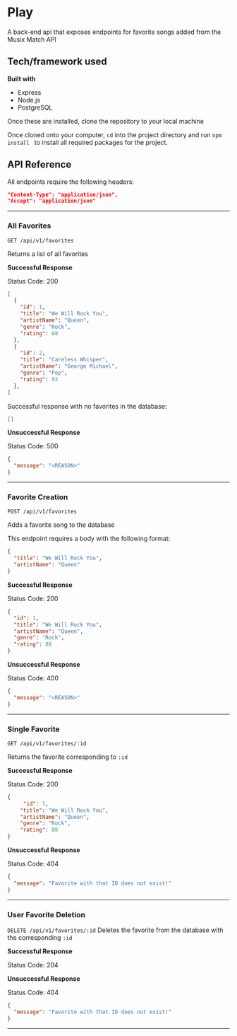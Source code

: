 
# Play
A back-end api that exposes endpoints for favorite songs added from the Musix Match API

## Tech/framework used
<b>Built with</b>
- Express
- Node.js
- PostgreSQL

Once these are installed, clone the repository to your local machine 

Once cloned onto your computer, `cd` into the project directory and run `npm install ` to install all required packages for the project.
## API Reference
All endpoints require the following headers:
```json
"Content-Type": "application/json",
"Accept": "application/json"
```

---

### All Favorites
`GET /api/v1/favorites`

Returns a list of all favorites

**Successful Response**

Status Code: 200
```json
[
  {
    "id": 1,
    "title": "We Will Rock You",
    "artistName": "Queen",
    "genre": "Rock",
    "rating": 88
  },
  {
    "id": 2,
    "title": "Careless Whisper",
    "artistName": "George Michael",
    "genre": "Pop",
    "rating": 93
  },
]
```

Successful response with no favorites in the database:
```json
[]
```

**Unsuccessful Response**

Status Code: 500
```json
{
  "message": "<REASON>"
}
```

---

### Favorite Creation
`POST /api/v1/favorites`

Adds a favorite song to the database

This endpoint requires a body with the following format:
```json
{
  "title": "We Will Rock You", 
  "artistName": "Queen"
}
```

**Successful Response**


Status Code: 200
```json
{
  "id": 1,
  "title": "We Will Rock You",
  "artistName": "Queen",
  "genre": "Rock",
  "rating": 88
}
```

**Unsuccessful Response**

Status Code: 400
```json
{
  "message": "<REASON>"
}
```

---

### Single Favorite
`GET /api/v1/favorites/:id`

Returns the favorite corresponding to `:id`


**Successful Response**


Status Code: 200
```json
{
     "id": 1,
    "title": "We Will Rock You",
    "artistName": "Queen",
    "genre": "Rock",
    "rating": 88 
}
```
**Unsuccessful Response**

Status Code: 404
```json
{
  "message": "Favorite with that ID does not exist!"
}
```

---

### User Favorite Deletion
`DELETE /api/v1/favorites/:id`
Deletes the favorite from the database with the corresponding `:id`

**Successful Response**


Status Code: 204

**Unsuccessful Response**

Status Code: 404
```json
{
  "message": "Favorite with that ID does not exist!"
}
```

---
